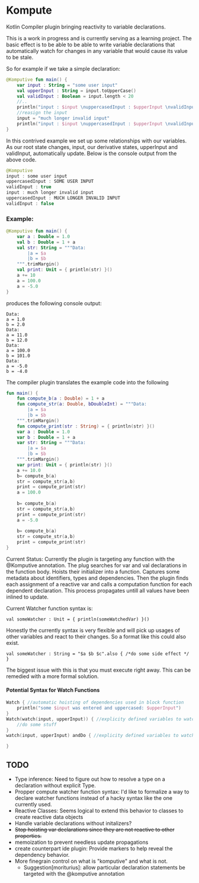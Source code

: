 # Kompute
Kotlin Compiler plugin bringing reactivity to variable declarations.

This is a work in progress and is currently serving as a learning project. The basic effect is to be able to be able to write variable declarations that automatically watch for changes in any variable that would cause its value to be stale.

So for example if we take a simple declaration:
```kotlin
@Komputive fun main() {
    var input : String = "some user input"
    val upperInput : String = input.toUpperCase()
    val validInput : Boolean = input.length < 20
    //..
    println("input : $input \nuppercasedInput : $upperInput \nvalidInput : $validInput")
    //reasign the input
    input = "much longer invalid input"
    println("input : $input \nuppercasedInput : $upperInput \nvalidInput : $validInput")
}
```

In this contrived example we set up some relationships with our variables. As our root state changes, input, our derivative states, upperInput and validInput, automatically update. Below is the console output from the above code.
```kotlin
@Komputive
input : some user input 
uppercasedInput : SOME USER INPUT 
validInput : true
input : much longer invalid input 
uppercasedInput : MUCH LONGER INVALID INPUT 
validInput : false
```

### Example:
```kotlin
@Komputive fun main() {
    var a : Double = 1.0
    val b : Double = 1 + a
    val str: String = """Data:
        |a = $a
        |b = $b
    """.trimMargin()
    val print: Unit = { println(str) }()
    a += 10
    a = 100.0
    a = -5.0
}
```

produces the following console output:
```
Data:
a = 1.0
b = 2.0
Data:
a = 11.0
b = 12.0
Data:
a = 100.0
b = 101.0
Data:
a = -5.0
b = -4.0
```

The compiler plugin translates the example code into the following
```kotlin
fun main() {
    fun compute_b(a : Double) = 1 + a
    fun compute_str(a: Double, bDoubleInt) = """Data:
        |a = $a
        |b = $b
    """.trimMargin()
    fun compute_print(str : String) = { println(str) }()
    var a : Double = 1.0
    var b : Double = 1 + a
    var str: String = """Data:
        |a = $a
        |b = $b
    """.trimMargin()
    var print: Unit = { println(str) }()
    a += 10.0
    b= compute_b(a)
    str = compute_str(a,b)
    print = compute_print(str)
    a = 100.0
    
    b= compute_b(a)
    str = compute_str(a,b)
    print = compute_print(str)
    a = -5.0
    
    b= compute_b(a)
    str = compute_str(a,b)
    print = compute_print(str)
} 
```

Current Status:
Currently the plugin is targeting any function with the @Komputive annotation. The plug searches for var and val declarations in the function body. Hoists their initializer into a function. Captures some metadata about identifiers, types and dependencies. Then the plugin finds each assignment of a reactive var and calls a computation function for each dependent declaration. This process propagates untill all values have been inlined to update. 

Current Watcher function syntax is:

  ```val someWatcher : Unit = { println(someWatchedVar) }()```
  
  Honestly the currently syntax is very flexible and will pick up usages of other variables and react to their changes. So a format like this could also exist. 
  
```val someWatcher : String = "$a $b $c".also { /*do some side effect */ } ```

The biggest issue with this is that you must execute right away. This can be remedied with a more formal solution.

#### Potential Syntax for Watch Functions
```kotlin
Watch { //automatic hoisting of dependencies used in block function
    println("some $input was entered and uppercased: $upperInput")
}
Watch(watch(input, upperInput)) { //explicity defined variables to watch
    //do some stuff
}
watch(input, upperInput) andDo { //explicity defined variables to watch

}
```



## TODO
- Type inference: Need to figure out how to resolve a type on a declaration without explicit Type.
- Propper compute watcher function syntax: I'd like to formalize a way to declare watcher functions instead of a hacky syntax like the one currently used.
- Reactive Classes: Seems logical to extend this behavior to classes to create reactive data objects
- Handle variable declarations without initalizers?
- ~~Stop hoisting var declarations since they are not reactive to other properties.~~
- memoization to prevent needless update propagations
- create counterpart ide plugin: Provide markers to help reveal the dependency behavior.
- More finegrain control on what is "komputive" and what is not. 
    - Suggestion[moriturius]: allow particular declaration statements be targeted with the @komputive annotation
